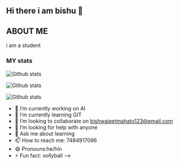 ## Hi there i am bishu 👋
## ABOUT ME 
i am a student

### MY stats
![Github stats](https://github-readme-streak-stats.herokuapp.com/?user=Bishu)


![Github stats](https://github-readme-stats.vercel.app/api/top-langs/?username=Bishu)


![Github stats](https://github-readme-stats.vercel.app/api?username=Bishu)


- 🔭 I’m currently working on AI
- 🌱 I’m currently learning GIT
- 👯 I’m looking to collaborate on bishwajeetmahato123@email.com
- 🤔 I’m looking for help with anyone
- 💬 Ask me about learning
- 📫 How to reach me: 7484917096
- 😄 Pronouns:he/hin
- ⚡ Fun fact: vollyball
-->


<!--
**bi5hu/bi5hu** is a ✨ _special_ ✨ repository because its `README.md` (this file) appears on your GitHub profile.

Here are some ideas to get you started:

